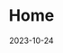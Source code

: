 ---
date: "2023-10-24"
design:
  spacing: 6rem
sections:
- block: hero
  content:
    text: "Mount Allison University"
    title: Christelinda Laureijs
  design:
    background:
      image:
        filename: Lab-Rats-Hero.png
        filters:
          brightness: 0.7
        text_color_light: false
    css_class: dark
    spacing:
      margin:
      - 0
      - 0
      - 0
      - 0
      padding:
      - 0
      - 0
      - 0
      - 0
- block: markdown
  content:
      title: I am a researcher, coder, artist, and pianist
      text: Recent projects include...
  id: overview
- block: markdown
  content:
      title: News
      text: Recently, I ...
  id: news
- block: markdown
  content:
      title: Photos
      text: 
  id: photos
  

title: Home
type: landing
---